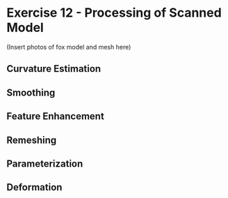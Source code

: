 # Exercise 12 - Processing of Scanned Model

(Insert photos of fox model and mesh here)


## Curvature Estimation

## Smoothing

## Feature Enhancement

## Remeshing

## Parameterization

## Deformation

